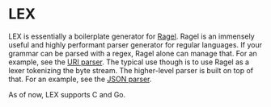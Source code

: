    # LEX

LEX is essentially a boilerplate generator for [Ragel][r].
Ragel is an immensely useful and highly performant parser generator for regular languages.
If your grammar can be parsed with a regex, Ragel alone can manage that.
For an example, see the [URI parser][U].
The typical use though is to use Ragel as a lexer tokenizing the byte stream.
The higher-level parser is built on top of that.
For an example, see the [JSON parser][J].

As of now, LEX supports C and Go.

[r]: http://www.colm.net/open-source/ragel
[U]: ./URI.md
[J]: ./JSON.md
